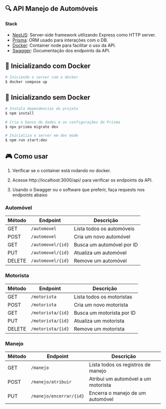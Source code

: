 ## 🔍 API Manejo de Automóveis

#### Stack

- [NestJS](https://github.com/nestjs/nest): Server-side framework utilizando Express como HTTP server.
- [Prisma](https://github.com/prisma/prisma): ORM usado para interações com o DB.
- [Docker](https://github.com/docker): Container node para facilitar o uso da API.
- [Swagger](https://github.com/swagger-api): Documentação dos endpoints da API.

## 🚀 Inicializando com Docker

```bash
# Iniciando o server com o docker
$ docker compose up
```

## 🚀 Inicializando sem Docker

```bash
# Instala dependencias do projeto
$ npm install

# Cria o banco de dados e as configurações do Prisma
$ npx prisma migrate dev

# Inicializa o server em dev mode
$ npm run start:dev
```

## 🎮 Como usar

1. Verificar se o container está rodando no docker.

2. Acesse http://localhost:3000/api/ para verificar os endpoints da API.

3. Usando o Swagger ou o software que preferir, faça requests nos endpoints abaixo

### Automóvel

| Método | Endpoint          | Descrição                 |
| ------ | ----------------- | ------------------------- |
| GET    | `/automovel`      | Lista todos os automóveis |
| POST   | `/automovel`      | Cria um novo automóvel    |
| GET    | `/automovel/{id}` | Busca um automóvel por ID |
| PUT    | `/automovel/{id}` | Atualiza um automóvel     |
| DELETE | `/automovel/{id}` | Remove um automóvel       |

### Motorista

| Método | Endpoint          | Descrição                 |
| ------ | ----------------- | ------------------------- |
| GET    | `/motorista`      | Lista todos os motoristas |
| POST   | `/motorista`      | Cria um novo motorista    |
| GET    | `/motorista/{id}` | Busca um motorista por ID |
| PUT    | `/motorista/{id}` | Atualiza um motorista     |
| DELETE | `/motorista/{id}` | Remove um motorista       |

### Manejo

| Método | Endpoint                | Descrição                           |
| ------ | ----------------------- | ----------------------------------- |
| GET    | `/manejo`               | Lista todos os registros de manejo  |
| POST   | `/manejo/atribuir`      | Atribui um automóvel a um motorista |
| PUT    | `/manejo/encerrar/{id}` | Encerra o manejo de um automóvel    |
